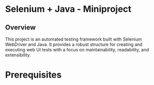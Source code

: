 # Selenium + Java - Miniproject
## Overview
This project is an automated testing framework built with Selenium WebDriver and Java. It provides a robust structure for creating and executing web UI tests with a focus on maintainability, readability, and extensibility.
# Prerequisites


